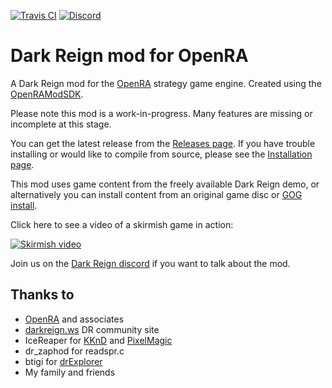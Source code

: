 [![Travis CI](https://travis-ci.org/drogoganor/DarkReign.svg?branch=master)](https://travis-ci.org/drogoganor/DarkReign/builds#) [![Discord](https://img.shields.io/discord/102860784329052160.svg)](https://discord.gg/3MKcGSW)

# Dark Reign mod for OpenRA

A Dark Reign mod for the [OpenRA](https://github.com/OpenRA/OpenRA) strategy game engine. Created using the [OpenRAModSDK](https://github.com/OpenRA/OpenRAModSDK).

Please note this mod is a work-in-progress. Many features are missing or incomplete at this stage.

You can get the latest release from the [Releases page](https://github.com/drogoganor/DarkReign/releases). If you have trouble installing or would like to compile from source, please see the [Installation page](https://github.com/drogoganor/DarkReign/wiki/Installation).

This mod uses game content from the freely available Dark Reign demo, or alternatively you can install content from an original game disc or [GOG install](https://www.gog.com/game/dark_reign_expansion).

Click here to see a video of a skirmish game in action:

[![Skirmish video](http://img.youtube.com/vi/ZoCelizVw2w/0.jpg)](https://www.youtube.com/watch?v=ZoCelizVw2w "Skirmish video")

Join us on the [Dark Reign discord](https://discord.gg/3MKcGSW) if you want to talk about the mod.

## Thanks to

* [OpenRA](https://github.com/OpenRA/OpenRA) and associates
* [darkreign.ws](http://darkreign.ws/) DR community site
* IceReaper for [KKnD](https://www.kknd-game.com/) and [PixelMagic](https://eiveo.net/pixelmagic.html)
* dr_zaphod for readspr.c
* btigi for [drExplorer](https://github.com/btigi/drExplorer)
* My family and friends